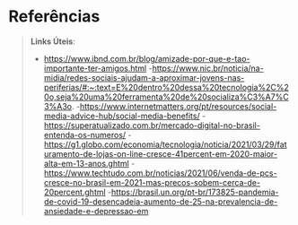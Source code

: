 # Referências

> **Links Úteis**:
> - https://www.ibnd.com.br/blog/amizade-por-que-e-tao-importante-ter-amigos.html
> -https://www.nic.br/noticia/na-midia/redes-sociais-ajudam-a-aproximar-jovens-nas-periferias/#:~:text=E%20dentro%20dessa%20tecnologia%2C%20o,seja%20uma%20ferramenta%20de%20socializa%C3%A7%C3%A3o.
> -https://www.internetmatters.org/pt/resources/social-media-advice-hub/social-media-benefits/
> -https://superatualizado.com.br/mercado-digital-no-brasil-entenda-os-numeros/
> -https://g1.globo.com/economia/tecnologia/noticia/2021/03/29/faturamento-de-lojas-on-line-cresce-41percent-em-2020-maior-alta-em-13-anos.ghtml
> -https://www.techtudo.com.br/noticias/2021/06/venda-de-pcs-cresce-no-brasil-em-2021-mas-precos-sobem-cerca-de-20percent.ghtml
> -https://brasil.un.org/pt-br/173825-pandemia-de-covid-19-desencadeia-aumento-de-25-na-prevalencia-de-ansiedade-e-depressao-em
